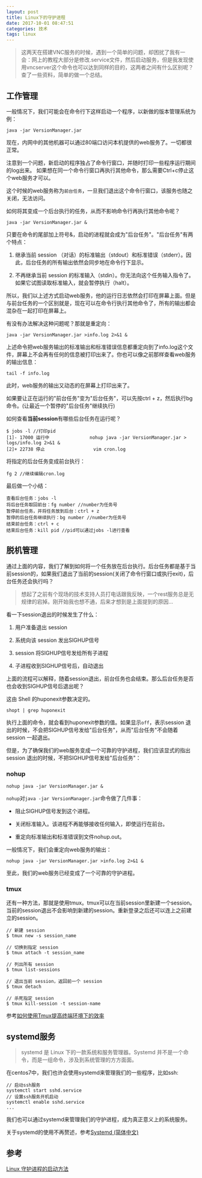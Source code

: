 ```yaml
---
layout: post
title: Linux下的守护进程
date: 2017-10-01 08:47:51
categories: 技术
tags: linux
---
```


> 这两天在搭建VNC服务的时候，遇到一个简单的问题，却困扰了我有一会：网上的教程大部分是修改.service文件，然后启动服务，但是我发现使用vncserver这个命令也可以达到同样的目的，这两者之间有什么区别呢？查了一些资料，简单的做一个总结。

## 工作管理

一般情况下，我们可能会在命令行下这样启动一个程序，以新做的版本管理系统为例：

```
java -jar VersionManager.jar
```
<!-- more -->

现在，内网中的其他机器可以通过80端口访问本机提供的web服务了。一切都很正常。

注意到一个问题，新启动的程序独占了命令行窗口，并随时打印一些程序运行期间的log出来。
如果想在同一个命令行窗口再执行其他命令，那么需要Ctrl+c停止这个web服务才可以。

这个时候的web服务称为`前台任务`，一旦我们退出这个命令行窗口，该服务也随之关闭，无法访问。

如何将其变成一个后台执行的任务，从而不影响命令行再执行其他命令呢？

```
java -jar VersionManager.jar &
```

只要在命令的尾部加上符号&，启动的进程就会成为"后台任务"。"后台任务"有两个特点：

1. 继承当前 session （对话）的标准输出（stdout）和标准错误（stderr）。因此，后台任务的所有输出依然会同步地在命令行下显示。

2. 不再继承当前 session 的标准输入（stdin）。你无法向这个任务输入指令了。如果它试图读取标准输入，就会暂停执行（halt）。

所以，我们以上述方式启动web服务，他的运行日志依然会打印在屏幕上面。但是与前台任务的一个区别就是，现在可以在命令行执行其他命令了，所有的输出都会混杂在一起打印在屏幕上。

有没有办法解决这种问题呢？那就是重定向：

```
java -jar VersionManager.jar >info.log 2>&1 &
```

上述命令把web服务输出的标准输出和标准错误信息都重定向到了info.log这个文件，屏幕上不会再有任何的信息被打印出来了。你也可以像之前那样查看web服务的输出信息：

```
tail -f info.log
```

此时，web服务的输出又动态的在屏幕上打印出来了。

如果要让正在运行的"前台任务"变为"后台任务"，可以先按ctrl + z，然后执行bg命令。(让最近一个暂停的"后台任务"继续执行)

如何查看**当前session**有哪些后台任务在运行呢？

```
$ jobs -l //打印pid
[1]- 17000 运行中               nohup java -jar VersionManager.jar > logs/info.log 2>&1 &
[2]+ 22738 停止                  vim cron.log
```

将指定的后台任务变成前台执行：

```
fg 2 //继续编辑cron.log
```

最后做一个小结：

```
查看后台任务：jobs -l
将后台任务取回前台：fg number //number为任务号
暂停前台任务，并将任务放到后台：ctrl + z
暂停的后台任务继续执行：bg number //number为任务号
结束前台任务：ctrl + c
结束后台任务：kill pid //pid可以通过jobs -l进行查看
```

## 脱机管理

通过上面的内容，我们了解到如何将一个任务放在后台执行。后台任务都是基于当前session的，如果我们退出了当前的session(关闭了命令行窗口或执行exit)，后台任务还会执行吗？

> 想起了之前有个现场的技术支持人员打电话跟我反映，一个rest服务总是无规律的宕掉。刚开始我也想不通，后来才想到是上面提到的原因...

看一下session退出的时候发生了什么：

1. 用户准备退出 session

2. 系统向该 session 发出SIGHUP信号

3. session 将SIGHUP信号发给所有子进程

4. 子进程收到SIGHUP信号后，自动退出

上面的流程可以解释，随着session退出，前台任务也会结束。那么后台任务是否也会收到SIGHUP信号后退出呢？

这由 Shell 的huponexit参数决定的。

```
shopt | grep huponexit
```

执行上面的命令，就会看到huponexit参数的值。如果显示`off`，表示session 退出的时候，不会把SIGHUP信号发给"后台任务"，从而"后台任务"不会随着 session 一起退出。

但是，为了确保我们的web服务变成一个可靠的守护进程，我们应该显式的指出 session 退出的时候，不把SIGHUP信号发给"后台任务"：

### nohup

```
nohup java -jar VersionManager.jar &
```

`nohup`对`java -jar VersionManager.jar`命令做了几件事：

- 阻止SIGHUP信号发到这个进程。

- 关闭标准输入。该进程不再能够接收任何输入，即使运行在前台。

- 重定向标准输出和标准错误到文件nohup.out。

一般情况下，我们会重定向web服务的输出：

```
nohup java -jar VersionManager.jar >info.log 2>&1 &
```

至此，我们的web服务已经变成了一个可靠的守护进程。

### tmux

还有一种方法，那就是使用tmux。tmux可以在当前session里新建一个session。当前的session退出不会影响到新建的session。重新登录之后还可以连上之前建立的session。

```
// 新建 session
$ tmux new -s session_name

// 切换到指定 session
$ tmux attach -t session_name

// 列出所有 session
$ tmux list-sessions

// 退出当前 session，返回前一个 session 
$ tmux detach

// 杀死指定 session
$ tmux kill-session -t session-name
```

参考[如何使用Tmux提高终端环境下的效率](https://linux.cn/article-3952-1.html)

## systemd服务

> systemd 是 Linux 下的一款系统和服务管理器。Systemd 并不是一个命令，而是一组命令，涉及到系统管理的方方面面。

在centos7中，我们也许会使用systemd来管理我们的一些程序，比如ssh:

```
// 启动ssh服务
systemctl start sshd.service
// 设置ssh服务开机启动
systemctl enable sshd.service
...
```

我们也可以通过systemd来管理我们的守护进程，成为真正意义上的系统服务。

关于systemd的使用不再赘述，参考[Systemd (简体中文)](https://wiki.archlinux.org/index.php/systemd_(%E7%AE%80%E4%BD%93%E4%B8%AD%E6%96%87))

## 参考

[Linux 守护进程的启动方法](http://www.ruanyifeng.com/blog/2016/02/linux-daemon.html)

